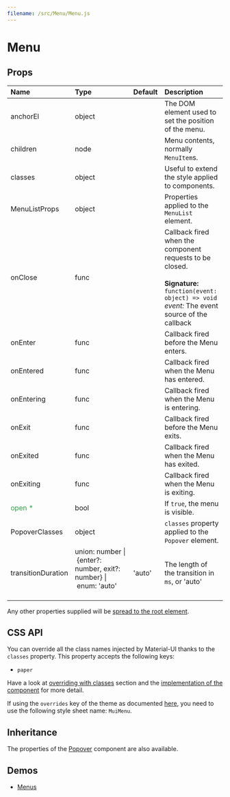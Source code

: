 ```yaml
---
filename: /src/Menu/Menu.js
---
```


<!--- This documentation is automatically generated, do not try to edit it. -->

# Menu



## Props

| Name | Type | Default | Description |
|:-----|:-----|:--------|:------------|
| anchorEl | object |  | The DOM element used to set the position of the menu. |
| children | node |  | Menu contents, normally `MenuItem`s. |
| classes | object |  | Useful to extend the style applied to components. |
| MenuListProps | object |  | Properties applied to the `MenuList` element. |
| onClose | func |  | Callback fired when the component requests to be closed.<br><br>**Signature:**<br>`function(event: object) => void`<br>*event:* The event source of the callback |
| onEnter | func |  | Callback fired before the Menu enters. |
| onEntered | func |  | Callback fired when the Menu has entered. |
| onEntering | func |  | Callback fired when the Menu is entering. |
| onExit | func |  | Callback fired before the Menu exits. |
| onExited | func |  | Callback fired when the Menu has exited. |
| onExiting | func |  | Callback fired when the Menu is exiting. |
| <span style="color: #31a148">open *</span> | bool |  | If `true`, the menu is visible. |
| PopoverClasses | object |  | `classes` property applied to the `Popover` element. |
| transitionDuration | union:&nbsp;number&nbsp;&#124;<br>&nbsp;{enter?: number, exit?: number}&nbsp;&#124;<br>&nbsp;enum:&nbsp;'auto'<br><br> | 'auto' | The length of the transition in `ms`, or 'auto' |

Any other properties supplied will be [spread to the root element](/guides/api#spread).

## CSS API

You can override all the class names injected by Material-UI thanks to the `classes` property.
This property accepts the following keys:
- `paper`

Have a look at [overriding with classes](/customization/overrides#overriding-with-classes) section
and the [implementation of the component](https://github.com/mui-org/material-ui/tree/v1-beta/src/Menu/Menu.js)
for more detail.

If using the `overrides` key of the theme as documented
[here](/customization/themes#customizing-all-instances-of-a-component-type),
you need to use the following style sheet name: `MuiMenu`.

## Inheritance

The properties of the [Popover](/api/popover) component are also available.

## Demos

- [Menus](/demos/menus)

